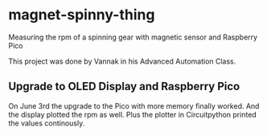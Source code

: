# magnet-spinny-thing
Measuring the rpm of a spinning gear with magnetic sensor and Raspberry Pico

This project was done by Vannak in his Advanced Automation Class. 

## Upgrade to OLED Display and Raspberry Pico

On June 3rd the upgrade to the Pico with more memory finally worked. And the display plotted the rpm as well. Plus the plotter in Circuitpython printed the values continously.
